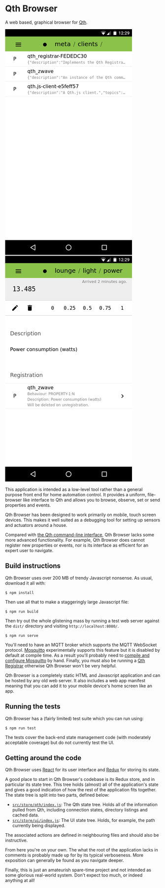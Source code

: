 Qth Browser
===========

A web based, graphical browser for [Qth](https://github.com/mossblaser/qth).

![A directory listing in Qth Browser](./screenshots/directory_listing.png)
![A value listing in Qth Browser](./screenshots/value_listing.png)

This application is intended as a low-level tool rather than a general purpose
front end for home automation control. It provides a uniform, file-browser like
interface to Qth and allows you to browse, observe, set or send properties and
events.

Qth Browser has been designed to work primarily on mobile, touch screen
devices. This makes it well suited as a debugging tool for setting up sensors
and actuators around a house.

Compared with [the Qth command-line
interface](https://github.com/mossblaser/qth_cli), Qth Browser lacks some more
advanced functionality. For example, Qth Browser does cannot register new
properties or events, nor is its interface as efficient for an expert user to
navigate.

Build instructions
------------------

Qth Browser uses over 200 MB of trendy Javascript nonsense. As usual, download
it all with:

    $ npm install

Then use all that to make a staggeringly large Javascript file:

    $ npm run build

Then try out the whole glistening mass by running a test web server against the
`dist/` directory and visiting `http://localhost:8080/`.

    $ npm run serve

You'll need to have an MQTT broker which supports the MQTT WebSocket protocol.
[Mosquitto](https://mosquitto.org/) experimentally supports this feature but it
is disabled by default at compile time. As a result you'll probably need to
[compile and configure
Mosquitto](http://www.steves-internet-guide.com/mqtt-websockets/) by hand.
Finally, you must also be running a [Qth
Registrar](https://github.com/mossblaser/qth_registrar) otherwise Qth Browser
won't be very helpful.

Qth Browser is a completely static HTML and Javascript application and can be
hosted by any old web server. It also includes a web app manifest meaning that
you can add it to your mobile device's home screen like an app.


Running the tests
-----------------

Qth Browser has a (fairly limited) test suite which you can run using:

    $ npm run test

The tests cover the back-end state management code (with moderately acceptable
coverage) but do not currently test the UI.


Getting around the code
-----------------------

Qth Browser uses [React](http://reactjs.org/) for its user interface and
[Redux](http://redux.js.org/) for storing its state.

A good place to start in Qth Browser's codebase is its Redux store, and in
particular its state tree. This tree holds (almost) all of the application's
state and gives a good indication of how the rest of the application fits
together. The state tree is split into two parts, defined below:

* [`src/store/qth/index.js`](./src/store/qth/index.js): The Qth state tree.
  Holds all of the information pulled from Qth, including connection states,
  directory listings and cached data.
* [`src/store/ui/index.js`](./src/store/ui/index.js): The UI state tree.
  Holds, for example, the path currently being displayed.

The associated actions are defined in neighbouring files and should also be
instructive.

From here you're on your own. The what the root of the application lacks in
comments is probably made up for by its typical verboseness. More exposition
can generally be found as you navigate deeper.

Finally, this is just an amateurish spare-time project and not intended as some
glorious real-world system. Don't expect too much, or indeed anything at all!
